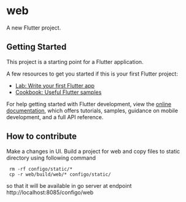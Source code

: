 # web

A new Flutter project.

## Getting Started

This project is a starting point for a Flutter application.

A few resources to get you started if this is your first Flutter project:

- [Lab: Write your first Flutter app](https://docs.flutter.dev/get-started/codelab)
- [Cookbook: Useful Flutter samples](https://docs.flutter.dev/cookbook)

For help getting started with Flutter development, view the
[online documentation](https://docs.flutter.dev/), which offers tutorials,
samples, guidance on mobile development, and a full API reference.

## How to contribute

Make a changes in UI. Build a project for web and copy files to static directory using following command

```
 rm -rf configo/static/*
 cp -r web/build/web/* configo/static/
```

so that it will be available in go server at endpoint http://localhost:8085/configo/web